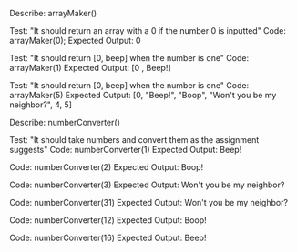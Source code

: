Describe: arrayMaker()

Test: "It should return an array with a 0 if the number 0 is inputted"
Code: arrayMaker(0);
Expected Output: 0

Test: "It should return [0, beep] when the number is one"
Code: arrayMaker(1)
Expected Output: [0 , Beep!]

Test: "It should return [0, beep] when the number is one"
Code: arrayMaker(5)
Expected Output: [0, "Beep!", "Boop", "Won't you be my neighbor?", 4, 5]

Describe: numberConverter()

Test: "It should take numbers and convert them as the assignment suggests"
Code: numberConverter(1)
Expected Output: Beep!

Code: numberConverter(2)
Expected Output: Boop!

Code: numberConverter(3)
Expected Output: Won't you be my neighbor?

Code: numberConverter(31)
Expected Output: Won't you be my neighbor?

Code: numberConverter(12)
Expected Output: Boop!

Code: numberConverter(16)
Expected Output: Beep!